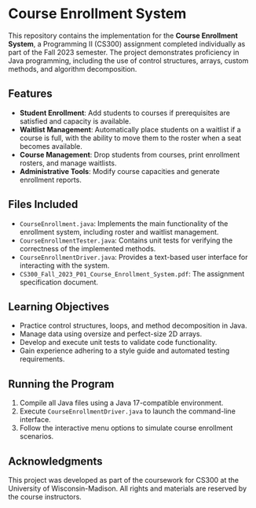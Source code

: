 # Course Enrollment System

This repository contains the implementation for the **Course Enrollment System**, a Programming II (CS300) assignment completed individually as part of the Fall 2023 semester. The project demonstrates proficiency in Java programming, including the use of control structures, arrays, custom methods, and algorithm decomposition.

## Features
- **Student Enrollment**: Add students to courses if prerequisites are satisfied and capacity is available.
- **Waitlist Management**: Automatically place students on a waitlist if a course is full, with the ability to move them to the roster when a seat becomes available.
- **Course Management**: Drop students from courses, print enrollment rosters, and manage waitlists.
- **Administrative Tools**: Modify course capacities and generate enrollment reports.

## Files Included
- `CourseEnrollment.java`: Implements the main functionality of the enrollment system, including roster and waitlist management.
- `CourseEnrollmentTester.java`: Contains unit tests for verifying the correctness of the implemented methods.
- `CourseEnrollmentDriver.java`: Provides a text-based user interface for interacting with the system.
- `CS300_Fall_2023_P01_Course_Enrollment_System.pdf`: The assignment specification document.

## Learning Objectives
- Practice control structures, loops, and method decomposition in Java.
- Manage data using oversize and perfect-size 2D arrays.
- Develop and execute unit tests to validate code functionality.
- Gain experience adhering to a style guide and automated testing requirements.

## Running the Program
1. Compile all Java files using a Java 17-compatible environment.
2. Execute `CourseEnrollmentDriver.java` to launch the command-line interface.
3. Follow the interactive menu options to simulate course enrollment scenarios.

## Acknowledgments
This project was developed as part of the coursework for CS300 at the University of Wisconsin-Madison. All rights and materials are reserved by the course instructors.

